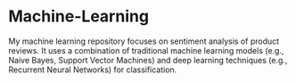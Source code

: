# Machine-Learning
My machine learning repository focuses on sentiment analysis of product reviews. It uses a combination of traditional machine learning models (e.g., Naive Bayes, Support Vector Machines) and deep learning techniques (e.g., Recurrent Neural Networks) for classification.
